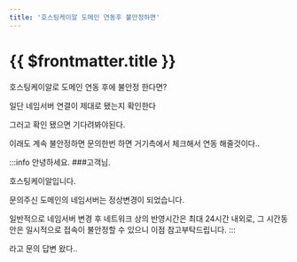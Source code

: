 ```yaml
---
title: '호스팅케이알 도메인 연동후 불안정하면'
---
```


# {{ $frontmatter.title }}



호스팅케이알로 도메인 연동 후에 불안정 한다면?

일단 네임서버 연결이 제대로 됐는지 확인한다

그러고 확인 됐으면 기다려봐야된다.

이래도 계속 불안정하면 문의한번 하면 거기측에서 체크해서 연동 해줄것이다..


:::info
안녕하세요. ###고객님.

호스팅케이알입니다.

문의주신 도메인의 네임서버는 정상변경이 되었습니다.

일반적으로 네임서버 변경 후 네트워크 상의 반영시간은 최대 24시간 내외로, 그 시간동안은 일시적으로 접속이 불안정할 수 있으니 이점 참고부탁드립니다.
:::




라고 문의 답변 왔다..